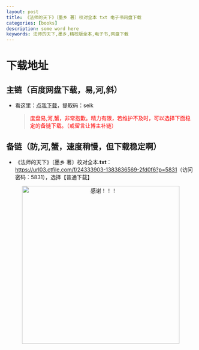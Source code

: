 ```yaml
---
layout: post
title: 《法师的天下》〔墨乡 著〕校对全本 txt 电子书网盘下载
categories: [books]
description: some word here
keywords: 法师的天下,墨乡,精校版全本,电子书,网盘下载
---
```


# 下载地址

## 主链（百度网盘下载，易,河,斜）

- 看这里：[点我下载](https://pan.baidu.com/s/1iMXUbSbtZQZjDcqDmnWUyw?pwd=seik)，提取码：seik

  > <p style="color:red" >度盘易,河,蟹，非常抱歉。精力有限，若维护不及时，可以选择下面稳定的备链下载。（或留言让博主补链）</p>

## 备链（防,河,蟹，速度稍慢，但下载稳定啊）

- 《法师的天下》〔墨乡 著〕校对全本.**txt**：<https://url03.ctfile.com/f/24333903-1383836569-2fd0f6?p=5831>（访问密码：5831），选择【普通下载】

<div align="center"><img src="https://pic.imgdb.cn/item/6707df6bd29ded1a8ce37031.gif" alt="感谢！！！" width="420px" height="auto"/></div>

